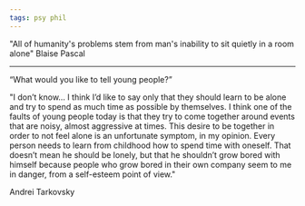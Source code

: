 ```yaml
---
tags: psy phil
---
```


"All of humanity's problems stem from man's inability to sit quietly in a room alone" Blaise Pascal

---


“What would you like to tell young people?”

"I don’t know… I think I’d like to say only that they should learn to be alone and try to spend as much time as possible by themselves. I think one of the faults of young people today is that they try to come together around events that are noisy, almost aggressive at times. This desire to be together in order to not feel alone is an unfortunate symptom, in my opinion. Every person needs to learn from childhood how to spend time with oneself. That doesn’t mean he should be lonely, but that he shouldn’t grow bored with himself because people who grow bored in their own company seem to me in danger, from a self-esteem point of view."

Andrei Tarkovsky


